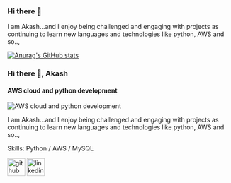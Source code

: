 ### Hi there 👋

I am Akash...and I enjoy being challenged and engaging with projects as continuing to learn new languages and technologies like python, AWS and so..,

[![Anurag's GitHub stats](https://github-readme-stats.vercel.app/api?username=Akash051198)](https://github.com/anuraghazra/github-readme-stats)


### Hi there 👋, Akash
#### AWS cloud and python development
![AWS cloud and python development](https://cdna.artstation.com/p/assets/images/images/003/233/510/large/nathan-timberlake-minimalism-wallpaper-4-1920x1080.jpg?1471421081)

I am Akash...and I enjoy being challenged and engaging with projects as continuing to learn new languages and technologies like python, AWS and so..,

Skills: Python / AWS / MySQL



[<img src='https://cdn.jsdelivr.net/npm/simple-icons@3.0.1/icons/github.svg' alt='github' height='40'>](https://github.com/https://github.com/Akash051198)  [<img src='https://cdn.jsdelivr.net/npm/simple-icons@3.0.1/icons/linkedin.svg' alt='linkedin' height='40'>](https://www.linkedin.com/in/www.linkedin.com/in/akash-p-0511/)  

